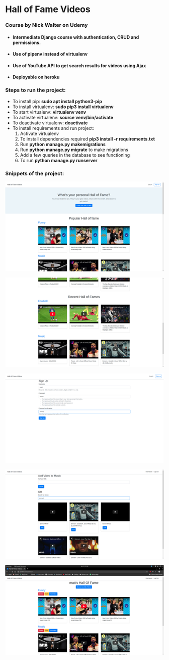 # Hall of Fame Videos

### Course by Nick Walter on Udemy

* #### Intermediate Django course with authentication, CRUD and permissions.
* #### Use of pipenv instead of virtualenv
* #### Use of YouTube API to get search results for videos using Ajax
* #### Deployable on heroku

### Steps to run the project:

* To install pip: **sudo apt install python3-pip**
* To install virtualenv: **sudo pip3 install virtualenv**
* To start virtualenv: **virtualenv venv**
* To activate virtualenv: **source venv/bin/activate**
* To deactivate virtualenv: **deactivate**
* To install requirements and run project: 
    1. Activate virtualenv
    2. To install dependencies required **pip3 install -r requirements.txt**
    3. Run **python manage.py makemigrations**
    4. Run **python manage.py migrate** to make migrations
    5. Add a few queries in the database to see functioning
    6. To run **python manage.py runserver**
    
### Snippets of the project:<br>

![hof1](screenshots/hof1.png)<br><br>
![hof2](screenshots/hof2.png)<br><br>
![hof3](screenshots/hof3.png)<br><br>
![hof4](screenshots/hof4.png)<br><br>
![hof5](screenshots/hof5.png)<br><br>
 

